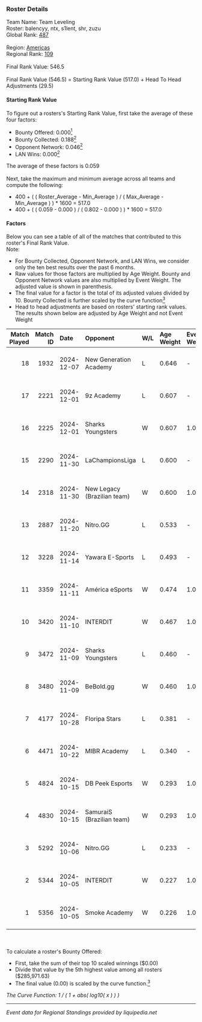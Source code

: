 ### Roster Details<br />
Team Name: Team Leveling<br />
Roster: balencyy, ntx, s1lent, shr, zuzu<br />
Global Rank: [487](../../standings_global_2025_02_28.md)<br />
<br />
Region: [Americas]( ../../standings_americas_2025_02_28.md)<br />
Regional Rank: [109]( ../../standings_americas_2025_02_28.md)<br />
<br />
Final Rank Value:  546.5<br />
<br />
Final Rank Value (546.5) = Starting Rank Value (517.0) + Head To Head Adjustments (29.5)<br />

#### Starting Rank Value<br />
To figure out a rosters's Starting Rank Value, first take the average of these four factors:<br />
- Bounty Offered: 0.000[<sup>1</sup>](#table2)
- Bounty Collected: 0.188[<sup>2</sup>](#table1)
- Opponent Network: 0.046[<sup>2</sup>](#table1)
- LAN Wins: 0.000[<sup>2</sup>](#table1)

The average of these factors is 0.059<br />
<br />
Next, take the maximum and minimum average across all teams and compute the following:<br />
- 400 + ( ( Roster_Average - Min_Average ) / ( Max_Average - Min_Average ) ) * 1600 = 517.0
- 400 + ( ( 0.059 - 0.000 ) / ( 0.802 - 0.000 ) ) * 1600 = 517.0


#### Factors<br />
Below you can see a table of all of the matches that contributed to this roster's Final Rank Value.<br />
Note:<br />

- For Bounty Collected, Opponent Network, and LAN Wins, we consider only the ten best results over the past 6 months.
- Raw values for those factors are multiplied by Age Weight. Bounty and Opponent Network values are also multiplied by Event Weight. The adjusted value is shown in parenthesis.
- The final value for a factor is the total of its adjusted values divided by 10. Bounty Collected is further scaled by the curve function[<sup>3</sup>](#curveFunction)
- Head to head adjustments are based on rosters' starting rank values. The results shown below are adjusted by Age Weight and not Event Weight
<span id="table1"></span><br />


| Match Played | Match ID | Date       | Opponent                    | W/L | Age Weight | Event Weight | Bounty Collected | Opponent Network | LAN Wins  | H2H Adj. | Roster                           |
| -: | -: | :- | :- | :- | :- | :- | :- | :- | :- | -: | :- |
|           18 |     1932 | 2024-12-07 | New Generation Academy      | L   | 0.646      | -            | -                | -                | -         |    -8.55 | balencyy, ntx, s1lent, shr, zuzu |
|           17 |     2221 | 2024-12-01 | 9z Academy                  | L   | 0.607      | -            | -                | -                | -         |    -5.05 | balencyy, ntx, s1lent, shr, zuzu |
|           16 |     2225 | 2024-12-01 | Sharks Youngsters           | W   | 0.607      | 1.000        | 0.000 (0.000)    | 0.105 (0.064)    | 0 (0.000) |    11.04 | balencyy, ntx, s1lent, shr, zuzu |
|           15 |     2290 | 2024-11-30 | LaChampionsLiga             | L   | 0.600      | -            | -                | -                | -         |    -5.41 | balencyy, ntx, s1lent, shr, zuzu |
|           14 |     2318 | 2024-11-30 | New Legacy (Brazilian team) | W   | 0.600      | 1.000        | 0.000 (0.000)    | 0.028 (0.017)    | 0 (0.000) |    10.47 | balencyy, ntx, s1lent, shr, zuzu |
|           13 |     2887 | 2024-11-20 | Nitro.GG                    | L   | 0.533      | -            | -                | -                | -         |    -3.99 | balencyy, ntx, s1lent, shr, zuzu |
|           12 |     3228 | 2024-11-14 | Yawara E-Sports             | L   | 0.493      | -            | -                | -                | -         |    -2.72 | balencyy, ntx, s1lent, shr, zuzu |
|           11 |     3359 | 2024-11-11 | América eSports             | W   | 0.474      | 1.000        | 0.000 (0.000)    | 0.272 (0.129)    | 0 (0.000) |     9.52 | balencyy, ntx, s1lent, shr, zuzu |
|           10 |     3420 | 2024-11-10 | INTERDIT                    | W   | 0.467      | 1.000        | 0.000 (0.000)    | 0.171 (0.080)    | 0 (0.000) |     9.91 | balencyy, ntx, s1lent, shr, zuzu |
|            9 |     3472 | 2024-11-09 | Sharks Youngsters           | L   | 0.460      | -            | -                | -                | -         |    -5.87 | balencyy, ntx, s1lent, shr, zuzu |
|            8 |     3480 | 2024-11-09 | BeBold.gg                   | W   | 0.460      | 1.000        | 0.000 (0.000)    | 0.022 (0.010)    | 0 (0.000) |     7.74 | balencyy, ntx, s1lent, shr, zuzu |
|            7 |     4177 | 2024-10-28 | Floripa Stars               | L   | 0.381      | -            | -                | -                | -         |    -2.80 | balencyy, ntx, s1lent, shr, zuzu |
|            6 |     4471 | 2024-10-22 | MIBR Academy                | L   | 0.340      | -            | -                | -                | -         |    -2.13 | balencyy, ntx, s1lent, shr, zuzu |
|            5 |     4824 | 2024-10-15 | DB Peek Esports             | W   | 0.293      | 1.000        | 0.000 (0.000)    | 0.258 (0.076)    | 0 (0.000) |     6.38 | balencyy, ntx, s1lent, shr, zuzu |
|            4 |     4830 | 2024-10-15 | SamuraiS (Brazilian team)   | W   | 0.293      | 1.000        | 0.000 (0.000)    | 0.170 (0.050)    | 0 (0.000) |     5.03 | balencyy, ntx, s1lent, shr, zuzu |
|            3 |     5292 | 2024-10-06 | Nitro.GG                    | L   | 0.233      | -            | -                | -                | -         |    -1.45 | balencyy, ntx, s1lent, shr, zuzu |
|            2 |     5344 | 2024-10-05 | INTERDIT                    | W   | 0.227      | 1.000        | 0.000 (0.000)    | 0.171 (0.039)    | 0 (0.000) |     4.95 | balencyy, ntx, s1lent, shr, zuzu |
|            1 |     5356 | 2024-10-05 | Smoke Academy               | W   | 0.226      | 1.000        | 0.000 (0.000)    | 0.000 (0.000)    | 0 (0.000) |     2.43 | balencyy, ntx, s1lent, shr, zuzu |

<br />
<span id="table2"></span><br />
To calculate a roster's Bounty Offered:<br />

- First, take the sum of their top 10 scaled winnings ($0.00)
- Divide that value by the 5th highest value among all rosters ($285,971.63)
- The final value (0.00) is scaled by the curve function.[<sup>3</sup>](#curveFunction)

<span id="curveFunction"></span>_The Curve Function: 1 / ( 1 + abs( log10( x ) ) )_<br />

---
_Event data for Regional Standings provided by liquipedia.net_<br />
